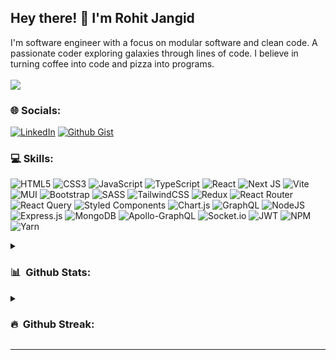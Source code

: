 ## Hey there! 👋 I'm Rohit Jangid
I'm software engineer with a focus on modular software and clean code. A passionate coder exploring galaxies through lines of code. I believe in turning coffee into code and pizza into programs.<br /><br />
[![](https://visitcount.itsvg.in/api?id=rohitjangid666&icon=0&color=0)](https://visitcount.itsvg.in)

### 🌐 Socials:
[![LinkedIn](https://img.shields.io/badge/LinkedIn-%230077B5.svg?logo=linkedin&logoColor=white)](https://linkedin.com/in/rohit-jangid-) [![Github Gist](https://img.shields.io/badge/Gist-%23000000.svg?logo=github&logoColor=white&bg_color=0d1117)](https://gist.github.com/rohitjangid666)

### 💻 Skills:
![HTML5](https://img.shields.io/badge/html5-%23E34F26.svg?style=for-the-badge&logo=html5&logoColor=white) ![CSS3](https://img.shields.io/badge/css3-%231572B6.svg?style=for-the-badge&logo=css3&logoColor=white) ![JavaScript](https://img.shields.io/badge/javascript-%23323330.svg?style=for-the-badge&logo=javascript&logoColor=%23F7DF1E) ![TypeScript](https://img.shields.io/badge/typescript-%23007ACC.svg?style=for-the-badge&logo=typescript&logoColor=white) ![React](https://img.shields.io/badge/react-%2320232a.svg?style=for-the-badge&logo=react&logoColor=%2361DAFB) ![Next JS](https://img.shields.io/badge/Next-black?style=for-the-badge&logo=next.js&logoColor=white) ![Vite](https://img.shields.io/badge/vite-%23646CFF.svg?style=for-the-badge&logo=vite&logoColor=white) ![MUI](https://img.shields.io/badge/MUI-%230081CB.svg?style=for-the-badge&logo=mui&logoColor=white) ![Bootstrap](https://img.shields.io/badge/bootstrap-%238511FA.svg?style=for-the-badge&logo=bootstrap&logoColor=white) ![SASS](https://img.shields.io/badge/SASS-hotpink.svg?style=for-the-badge&logo=SASS&logoColor=white) ![TailwindCSS](https://img.shields.io/badge/tailwindcss-%2338B2AC.svg?style=for-the-badge&logo=tailwind-css&logoColor=white) ![Redux](https://img.shields.io/badge/redux-%23593d88.svg?style=for-the-badge&logo=redux&logoColor=white) ![React Router](https://img.shields.io/badge/React_Router-CA4245?style=for-the-badge&logo=react-router&logoColor=white) ![React Query](https://img.shields.io/badge/-React%20Query-FF4154?style=for-the-badge&logo=react%20query&logoColor=white) ![Styled Components](https://img.shields.io/badge/styled--components-DB7093?style=for-the-badge&logo=styled-components&logoColor=white) ![Chart.js](https://img.shields.io/badge/chart.js-F5788D.svg?style=for-the-badge&logo=chart.js&logoColor=white) ![GraphQL](https://img.shields.io/badge/-GraphQL-E10098?style=for-the-badge&logo=graphql&logoColor=white) ![NodeJS](https://img.shields.io/badge/node.js-6DA55F?style=for-the-badge&logo=node.js&logoColor=white) ![Express.js](https://img.shields.io/badge/express.js-%23404d59.svg?style=for-the-badge&logo=express&logoColor=%2361DAFB) ![MongoDB](https://img.shields.io/badge/MongoDB-%234ea94b.svg?style=for-the-badge&logo=mongodb&logoColor=white) ![Apollo-GraphQL](https://img.shields.io/badge/-ApolloGraphQL-311C87?style=for-the-badge&logo=apollo-graphql) ![Socket.io](https://img.shields.io/badge/Socket.io-black?style=for-the-badge&logo=socket.io&badgeColor=010101) ![JWT](https://img.shields.io/badge/JWT-black?style=for-the-badge&logo=JSON%20web%20tokens) ![NPM](https://img.shields.io/badge/NPM-%23CB3837.svg?style=for-the-badge&logo=npm&logoColor=white) ![Yarn](https://img.shields.io/badge/yarn-%232C8EBB.svg?style=for-the-badge&logo=yarn&logoColor=white)

<details>
  <summary><h3>📊&nbsp;&nbsp;Github&nbsp;Stats:</h3></summary>
  <br/>
  <!-- ![](https://github-readme-stats.vercel.app/api?username=rohitjangid666&theme=radical&hide_border=false&include_all_commits=true&count_private=true)<br/> -->
  <img  src="https://github-readme-stats.vercel.app/api?username=rohitjangid666&show_icons=true&hide_border=false&title_color=fc418d&icon_color=fc418d&bg_color=141321&text_color=ffffff&border_color=ffffff" alt="Rohit Jangid's GitHub Stats"  />
  <br />
  <br />
  <img src='https://github-readme-stats.vercel.app/api/top-langs/?username=rohitjangid666&theme=radical&hide_border=false&include_all_commits=true&count_private=true&layout=compact' />
</details>
<details>
  <summary><h3>🔥&nbsp;&nbsp;Github&nbsp;Streak:</h3></summary>
  <br/>
  <img src='https://github-readme-streak-stats.herokuapp.com/?user=rohitjangid666&theme=radical&hide_border=false'/>
</details>

---
